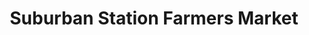 ---
title: "Suburban Station Farmers Market"
url: /philadelphia/suburban-station-farmers-market/
shop: Hofladen
---